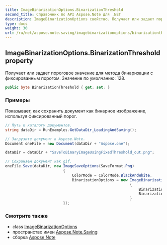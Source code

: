 ```yaml
---
title: ImageBinarizationOptions.BinarizationThreshold
second_title: Справочник по API Aspose.Note для .NET
description: ImageBinarizationOptions свойство. Получает или задает пороговое значение для метода бинаризации с фиксированным порогом. Значение по умолчанию 128.
type: docs
weight: 30
url: /ru/net/aspose.note.saving/imagebinarizationoptions/binarizationthreshold/
---
```

## ImageBinarizationOptions.BinarizationThreshold property

Получает или задает пороговое значение для метода бинаризации с фиксированным порогом. Значение по умолчанию: 128.

```csharp
public byte BinarizationThreshold { get; set; }
```

### Примеры

Показывает, как сохранить документ как бинарное изображение, используя фиксированный порог.

```csharp
// Путь к каталогу документов.
string dataDir = RunExamples.GetDataDir_LoadingAndSaving();

// Загрузите документ в Aspose.Note.
Document oneFile = new Document(dataDir + "Aspose.one");

dataDir = dataDir + "SaveToBinaryImageUsingFixedThreshold_out.png";

// Сохраняем документ как gif.
oneFile.Save(dataDir, new ImageSaveOptions(SaveFormat.Png)
                          {
                              ColorMode = ColorMode.BlackAndWhite,
                              BinarizationOptions = new ImageBinarizationOptions()
                                                        {
                                                            BinarizationMethod = BinarizationMethod.FixedThreshold,
                                                            BinarizationThreshold = 123
                                                        }
                          });
```

### Смотрите также

* class [ImageBinarizationOptions](../)
* пространство имен [Aspose.Note.Saving](../../imagebinarizationoptions/)
* сборка [Aspose.Note](../../../)


